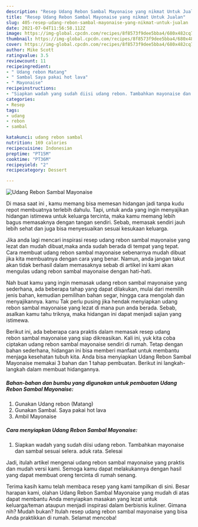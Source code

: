 ```yaml
---
description: "Resep Udang Rebon Sambal Mayonaise yang nikmat Untuk Jualan"
title: "Resep Udang Rebon Sambal Mayonaise yang nikmat Untuk Jualan"
slug: 405-resep-udang-rebon-sambal-mayonaise-yang-nikmat-untuk-jualan
date: 2021-07-04T11:56:58.112Z
image: https://img-global.cpcdn.com/recipes/8f8573f9dee5bba4/680x482cq70/udang-rebon-sambal-mayonaise-foto-resep-utama.jpg
thumbnail: https://img-global.cpcdn.com/recipes/8f8573f9dee5bba4/680x482cq70/udang-rebon-sambal-mayonaise-foto-resep-utama.jpg
cover: https://img-global.cpcdn.com/recipes/8f8573f9dee5bba4/680x482cq70/udang-rebon-sambal-mayonaise-foto-resep-utama.jpg
author: Mike Scott
ratingvalue: 3.5
reviewcount: 11
recipeingredient:
- " Udang rebon Matang"
- " Sambal Saya pakai hot lava"
- " Mayonaise"
recipeinstructions:
- "Siapkan wadah yang sudah diisi udang rebon. Tambahkan mayonaise dan sambal sesuai selera. aduk rata. Selesai"
categories:
- Resep
tags:
- udang
- rebon
- sambal

katakunci: udang rebon sambal 
nutrition: 169 calories
recipecuisine: Indonesian
preptime: "PT15M"
cooktime: "PT36M"
recipeyield: "2"
recipecategory: Dessert

---
```



![Udang Rebon Sambal Mayonaise](https://img-global.cpcdn.com/recipes/8f8573f9dee5bba4/680x482cq70/udang-rebon-sambal-mayonaise-foto-resep-utama.jpg)

Di masa  saat ini , kamu memang bisa memesan hidangan jadi tanpa kudu repot membuatnya terlebih dahulu. Tapi, untuk anda yang ingin menyajikan hidangan istimewa untuk keluarga tercinta, maka kamu memang lebih bagus memasaknya dengan tangan sendiri. Sebab, memasak sendiri jauh lebih sehat dan juga bisa menyesuaikan sesuai kesukaan keluarga.

Jika anda lagi mencari inspirasi resep udang rebon sambal mayonaise yang lezat dan mudah dibuat,maka anda sudah berada di tempat yang tepat. Cara membuat udang rebon sambal mayonaise  sebenarnya mudah dibuat jika kita membuatnya dengan cara yang benar. Namun, anda jangan takut akan tidak berhasil dalam memasaknya 
sebab di artikel ini kami akan mengulas udang rebon sambal mayonaise dengan hati-hati.  



Nah buat kamu yang ingin memasak udang rebon sambal mayonaise yang sederhana, ada beberapa tahap yang dapat dilakukan, mulai dari memilih jenis bahan, kemudian pemilihan bahan segar, hingga cara mengolah dan menyajikannya. kamu Tak perlu pusing jika hendak menyiapkan udang rebon sambal mayonaise yang lezat di mana pun anda berada. Sebab, asalkan kamu  tahu triknya, maka hidangan ini dapat menjadi sajian yang istimewa.

Berikut ini, ada beberapa cara praktis  dalam memasak resep udang rebon sambal mayonaise yang siap dikreasikan. Kali ini, yuk kita coba ciptakan udang rebon sambal mayonaise sendiri di rumah. Tetap dengan bahan sederhana, hidangan ini bisa memberi manfaat untuk membantu menjaga kesehatan tubuh kita. Anda bisa menyiapkan Udang Rebon Sambal Mayonaise memakai 3 bahan dan 1 tahap pembuatan. Berikut ini langkah-langkah dalam membuat hidangannya.

<!--inarticleads1-->

##### Bahan-bahan dan bumbu yang digunakan untuk pembuatan Udang Rebon Sambal Mayonaise:

1. Gunakan  Udang rebon (Matang)
1. Gunakan  Sambal. Saya pakai hot lava
1. Ambil  Mayonaise




<!--inarticleads2-->

##### Cara menyiapkan Udang Rebon Sambal Mayonaise:

1. Siapkan wadah yang sudah diisi udang rebon. Tambahkan mayonaise dan sambal sesuai selera. aduk rata. Selesai




Jadi, itulah artikel mengenai  udang rebon sambal mayonaise  yang praktis dan mudah versi kami. Semoga kamu dapat melakukannya dengan hasil yang dapat membuat oreng tercinta di rumah senang. 

Terima kasih kamu telah membaca resep yang kami tampilkan di sini. Besar harapan kami, olahan  Udang Rebon Sambal Mayonaise yang mudah di atas dapat membantu Anda menyiapkan masakan yang lezat untuk keluarga/teman ataupun menjadi inspirasi dalam berbisnis kuliner. Gimana nih? Mudah bukan? Itulah resep udang rebon sambal mayonaise yang bisa Anda praktikkan di rumah. Selamat mencoba!


